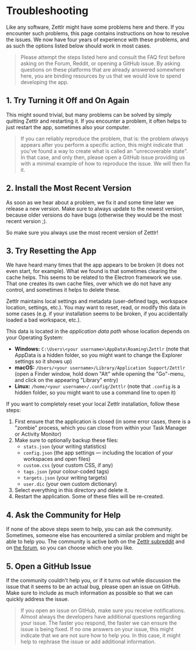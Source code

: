 # Troubleshooting

Like any software, Zettlr might have some problems here and there. If you encounter such problems, this page contains instructions on how to resolve the issues. We now have four years of experience with these problems, and as such the options listed below should work in most cases.

> Please attempt the steps listed here and consult the FAQ first before asking on the Forum, Reddit, or opening a GitHub issue. By asking questions on these platforms that are already answered somewhere here, you are binding resources by us that we would love to spend developing the app.

## 1. Try Turning it Off and On Again

This might sound trivial, but many problems can be solved by simply quitting Zettlr and restarting it. If you encounter a problem, it often helps to just restart the app, sometimes also your computer.

> If you can reliably reproduce the problem, that is: the problem _always_ appears after you perform a specific action, this might indicate that you've found a way to create what is called an "unrecoverable state". In that case, and only then, please open a GitHub issue providing us with a minimal example of how to reproduce the issue. We will then fix it.

## 2. Install the Most Recent Version

As soon as we hear about a problem, we fix it and some time later we release a new version. Make sure to always update to the newest version, because older versions do have bugs (otherwise they would be the most recent version ;).

So make sure you always use the most recent version of Zettlr!

## 3. Try Resetting the App

We have heard many times that the app appears to be broken (it does not even start, for example). What we found is that sometimes clearing the cache helps. This seems to be related to the Electron framework we use. That one creates its own cache files, over which we do not have any control, and sometimes it helps to delete these.

Zettlr maintains local settings and metadata (user-defined tags, workspace location, settings, etc.). You may want to reset, read, or modify this data in some cases (e.g. if your installation seems to be broken, if you accidentally loaded a bad workspace, etc.).

This data is located in the _application data path_ whose location depends on your Operating System:

* **Windows:** `C:\Users\<your username>\AppData\Roaming\Zettlr` (note that AppData is a hidden folder, so you might want to change the Explorer settings so it shows up)
* **macOS:** `/Users/<your username>/Library/Application Support/Zettlr` (open a Finder window, hold down "Alt" while opening the "Go"-menu, and click on the appearing "Library" entry)
* **Linux:** `/home/<your username>/.config/Zettlr` (note that `.config` is a hidden folder, so you might want to use a command line to open it)

If you want to completely reset your local Zettlr installation, follow these steps:

1. First ensure that the application is closed (in some error cases, there is a "zombie" process, which you can close from within your Task Manager or Activity Monitor)
2. Make sure to optionally backup these files:
    * `stats.json` (your writing statistics)
    * `config.json` (the app settings — including the location of your workspaces and open files)
    * `custom.css` (your custom CSS, if any)
    * `tags.json` (your colour-coded tags)
    * `targets.json` (your writing targets)
    * `user.dic` (your own custom dictionary)
3. Select everything in this directory and delete it.
4. Restart the application. Some of these files will be re-created.

## 4. Ask the Community for Help

If none of the above steps seem to help, you can ask the community. Sometimes, someone else has encountered a similar problem and might be able to help you. The community is active both on the [Zettlr subreddit](https://www.reddit.com/r/Zettlr) and on [the forum](https://forum.zettlr.com/), so you can choose which one you like.

## 5. Open a GitHub Issue

If the community couldn't help you, or if it turns out while discussion the issue that it seems to be an actual bug, please open an issue on GitHub. Make sure to include as much information as possible so that we can quickly address the issue.

> If you open an issue on GitHub, make sure you receive notifications. Almost always the developers have additional questions regarding your issue. The faster you respond, the faster we can ensure the issue is being fixed. If no one answers on your issue, this might indicate that we are not sure how to help you. In this case, it might help to rephrase the issue or add additional information.
